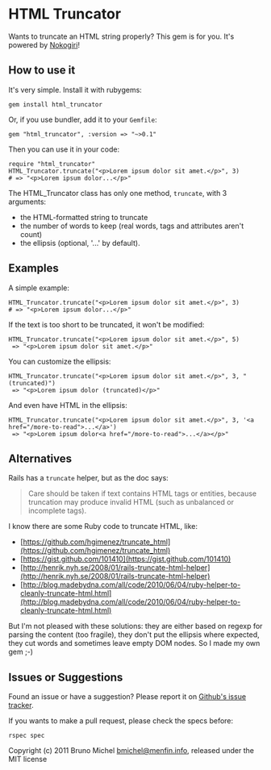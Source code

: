 HTML Truncator
==============

Wants to truncate an HTML string properly? This gem is for you.
It's powered by [Nokogiri](http://nokogiri.org/)!


How to use it
-------------

It's very simple. Install it with rubygems:

    gem install html_truncator

Or, if you use bundler, add it to your `Gemfile`:

    gem "html_truncator", :version => "~>0.1"

Then you can use it in your code:

    require "html_truncator"
	HTML_Truncator.truncate("<p>Lorem ipsum dolor sit amet.</p>", 3)
	# => "<p>Lorem ipsum dolor...</p>"

The HTML_Truncator class has only one method, `truncate`, with 3 arguments:

* the HTML-formatted string to truncate
* the number of words to keep (real words, tags and attributes aren't count)
* the ellipsis (optional, '...' by default).


Examples
--------

A simple example:

	HTML_Truncator.truncate("<p>Lorem ipsum dolor sit amet.</p>", 3)
	# => "<p>Lorem ipsum dolor...</p>"

If the text is too short to be truncated, it won't be modified:

    HTML_Truncator.truncate("<p>Lorem ipsum dolor sit amet.</p>", 5)
     => "<p>Lorem ipsum dolor sit amet.</p>"

You can customize the ellipsis:

    HTML_Truncator.truncate("<p>Lorem ipsum dolor sit amet.</p>", 3, " (truncated)")
     => "<p>Lorem ipsum dolor (truncated)</p>"

And even have HTML in the ellipsis:

    HTML_Truncator.truncate("<p>Lorem ipsum dolor sit amet.</p>", 3, '<a href="/more-to-read">...</a>')
     => "<p>Lorem ipsum dolor<a href="/more-to-read">...</a></p>"


Alternatives
------------

Rails has a `truncate` helper, but as the doc says:

> Care should be taken if text contains HTML tags or entities,
  because truncation may produce invalid HTML (such as unbalanced or incomplete tags).

I know there are some Ruby code to truncate HTML, like:

* [https://github.com/hgimenez/truncate_html](https://github.com/hgimenez/truncate_html)
* [https://gist.github.com/101410](https://gist.github.com/101410)
* [http://henrik.nyh.se/2008/01/rails-truncate-html-helper](http://henrik.nyh.se/2008/01/rails-truncate-html-helper)
* [http://blog.madebydna.com/all/code/2010/06/04/ruby-helper-to-cleanly-truncate-html.html](http://blog.madebydna.com/all/code/2010/06/04/ruby-helper-to-cleanly-truncate-html.html)

But I'm not pleased with these solutions: they are either based on regexp for
parsing the content (too fragile), they don't put the ellipsis where expected,
they cut words and sometimes leave empty DOM nodes. So I made my own gem ;-)


Issues or Suggestions
---------------------

Found an issue or have a suggestion? Please report it on
[Github's issue tracker](http://github.com/nono/HTML-Truncator/issues).

If you wants to make a pull request, please check the specs before:

    rspec spec


Copyright (c) 2011 Bruno Michel <bmichel@menfin.info>, released under the MIT license
